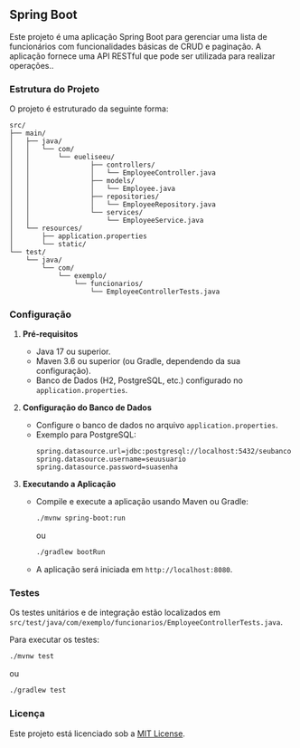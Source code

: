 
## Spring Boot

Este projeto é uma aplicação Spring Boot para gerenciar uma lista de funcionários com funcionalidades básicas de CRUD e paginação. A aplicação fornece uma API RESTful que pode ser utilizada para realizar operações..

### Estrutura do Projeto

O projeto é estruturado da seguinte forma:

```
src/
├── main/
│   ├── java/
│   │   └── com/
│   │       └── eueliseeu/
│   │               ├── controllers/
│   │               │   └── EmployeeController.java
│   │               ├── models/
│   │               │   └── Employee.java
│   │               ├── repositories/
│   │               │   └── EmployeeRepository.java
│   │               └── services/
│   │                   └── EmployeeService.java
│   └── resources/
│       ├── application.properties
│       └── static/
└── test/
    └── java/
        └── com/
            └── exemplo/
                └── funcionarios/
                    └── EmployeeControllerTests.java
```

### Configuração

1. **Pré-requisitos**
   - Java 17 ou superior.
   - Maven 3.6 ou superior (ou Gradle, dependendo da sua configuração).
   - Banco de Dados (H2, PostgreSQL, etc.) configurado no `application.properties`.

2. **Configuração do Banco de Dados**
   - Configure o banco de dados no arquivo `application.properties`.
   - Exemplo para PostgreSQL:
     ```properties
     spring.datasource.url=jdbc:postgresql://localhost:5432/seubanco
     spring.datasource.username=seuusuario
     spring.datasource.password=suasenha
     ```

3. **Executando a Aplicação**
   - Compile e execute a aplicação usando Maven ou Gradle:
     ```bash
     ./mvnw spring-boot:run
     ```
     ou
     ```bash
     ./gradlew bootRun
     ```

   - A aplicação será iniciada em `http://localhost:8080`.

### Testes

Os testes unitários e de integração estão localizados em `src/test/java/com/exemplo/funcionarios/EmployeeControllerTests.java`.

Para executar os testes:
```bash
./mvnw test
```
ou
```bash
./gradlew test
```

### Licença

Este projeto está licenciado sob a [MIT License](LICENSE).
